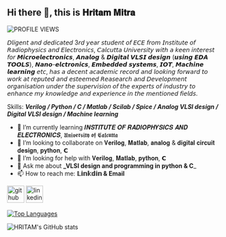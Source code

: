 ## Hi there 👋, this  is **𝐇𝐫𝐢𝐭𝐚𝐦 𝐌𝐢𝐭𝐫𝐚**


![PROFILE VIEWS](https://komarev.com/ghpvc/?username=HRITAM-MITRA&color=green&style=plastic)

𝘋𝘭𝘪𝘨𝘦𝘯𝘵 𝘢𝘯𝘥 𝘥𝘦𝘥𝘪𝘤𝘢𝘵𝘦𝘥 3𝘳𝘥 𝘺𝘦𝘢𝘳 𝘴𝘵𝘶𝘥𝘦𝘯𝘵 𝘰𝘧 𝘌𝘊𝘌 𝘧𝘳𝘰𝘮 𝘐𝘯𝘴𝘵𝘪𝘵𝘶𝘵𝘦 𝘰𝘧 𝘙𝘢𝘥𝘪𝘰𝘱𝘩𝘺𝘴𝘪𝘤𝘴 𝘢𝘯𝘥 𝘌𝘭𝘦𝘤𝘵𝘳𝘰𝘯𝘪𝘤𝘴, 𝘊𝘢𝘭𝘤𝘶𝘵𝘵𝘢 𝘜𝘯𝘪𝘷𝘦𝘳𝘴𝘪𝘵𝘺 𝘸𝘪𝘵𝘩 𝘢 𝘬𝘦𝘦𝘯 𝘪𝘯𝘵𝘦𝘳𝘦𝘴𝘵 𝘧𝘰𝘳 𝙈𝙞𝙘𝙧𝙤𝙚𝙡𝙚𝙘𝙩𝙧𝙤𝙣𝙞𝙘𝙨, 𝘼𝙣𝙖𝙡𝙤𝙜 & 𝘿𝙞𝙜𝙞𝙩𝙖𝙡 𝙑𝙇𝙎𝙄 𝙙𝙚𝙨𝙞𝙜𝙣 (𝙪𝙨𝙞𝙣𝙜 𝙀𝘿𝘼 𝙏𝙊𝙊𝙇𝙎), 𝙉𝙖𝙣𝙤-𝙚𝙡𝙘𝙩𝙧𝙤𝙣𝙞𝙘𝙨, 𝙀𝙢𝙗𝙚𝙙𝙙𝙚𝙙 𝙨𝙮𝙨𝙩𝙚𝙢𝙨, 𝙄𝙊𝙏, 𝙈𝙖𝙘𝙝𝙞𝙣𝙚 𝙡𝙚𝙖𝙧𝙣𝙞𝙣𝙜 𝘦𝘵𝘤, 𝘩𝘢𝘴 𝘢 𝘥𝘦𝘤𝘦𝘯𝘵 𝘢𝘤𝘢𝘥𝘦𝘮𝘪𝘤 𝘳𝘦𝘤𝘰𝘳𝘥 𝘢𝘯𝘥 𝘭𝘰𝘰𝘬𝘪𝘯𝘨 𝘧𝘰𝘳𝘸𝘢𝘳𝘥 𝘵𝘰 𝘸𝘰𝘳𝘬 𝘢𝘵 𝘳𝘦𝘱𝘶𝘵𝘦𝘥 𝘢𝘯𝘥 𝘦𝘴𝘵𝘦𝘦𝘮𝘦𝘥 𝘙𝘦𝘢𝘴𝘦𝘢𝘳𝘤𝘩 𝘢𝘯𝘥 𝘋𝘦𝘷𝘦𝘭𝘰𝘱𝘮𝘦𝘯𝘵 𝘰𝘳𝘨𝘢𝘯𝘪𝘴𝘢𝘵𝘪𝘰𝘯 𝘶𝘯𝘥𝘦𝘳 𝘵𝘩𝘦 𝘴𝘶𝘱𝘦𝘳𝘷𝘪𝘴𝘪𝘰𝘯 𝘰𝘧 𝘵𝘩𝘦 𝘦𝘹𝘱𝘦𝘳𝘵𝘴 𝘰𝘧 𝘪𝘯𝘥𝘶𝘴𝘵𝘳𝘺 𝘵𝘰 𝘦𝘯𝘩𝘢𝘯𝘤𝘦 𝘮𝘺 𝘬𝘯𝘰𝘸𝘭𝘦𝘥𝘨𝘦 𝘢𝘯𝘥 𝘦𝘹𝘱𝘦𝘳𝘪𝘦𝘯𝘤𝘦 𝘪𝘯 𝘵𝘩𝘦 𝘮𝘦𝘯𝘵𝘪𝘰𝘯𝘦𝘥 𝘧𝘪𝘦𝘭𝘥𝘴.

Skills: _**Verilog / Python / C / Matlab / Scilab / Spice / Analog VLSI design / Digital VLSI design / Machine learning**_

- 🌱 I’m currently learning 𝑰𝑵𝑺𝑻𝑰𝑻𝑼𝑻𝑬 𝑶𝑭 𝑹𝑨𝑫𝑰𝑶𝑷𝑯𝒀𝑺𝑰𝑪𝑺 𝑨𝑵𝑫 𝑬𝑳𝑬𝑪𝑻𝑹𝑶𝑵𝑰𝑪𝑺, 𝖀𝖓𝖎𝖛𝖊𝖗𝖘𝖎𝖙𝖞 𝖔𝖋 𝕮𝖆𝖑𝖈𝖚𝖙𝖙𝖆 
- 👯 I’m looking to collaborate on 𝐕𝐞𝐫𝐢𝐥𝐨𝐠, 𝐌𝐚𝐭𝐥𝐚𝐛, 𝐚𝐧𝐚𝐥𝐨𝐠 & 𝐝𝐢𝐠𝐢𝐭𝐚𝐥 𝐜𝐢𝐫𝐜𝐮𝐢𝐭 𝐝𝐞𝐬𝐢𝐠𝐧, 𝐩𝐲𝐭𝐡𝐨𝐧, 𝗖 
- 🤔 I’m looking for help with 𝐕𝐞𝐫𝐢𝐥𝐨𝐠, 𝐌𝐚𝐭𝐥𝐚𝐛, 𝐩𝐲𝐭𝐡𝐨𝐧, 𝗖 
- 💬 Ask me about **_VLSI design and programming in python & C**_ 
- 📫 How to reach me: **𝕃𝕚𝕟𝕜𝕕𝕚𝕟 & Email** 


[<img src='https://cdn.jsdelivr.net/npm/simple-icons@3.0.1/icons/github.svg' alt='github' height='40'>](https://github.com/HRITAM-MITRA)  [<img src='https://cdn.jsdelivr.net/npm/simple-icons@3.0.1/icons/linkedin.svg' alt='linkedin' height='40'>](https://www.linkedin.com/in/https://www.linkedin.com/in/hritam-mitra//) 

[![Top Languages](https://github-readme-stats.vercel.app/api/top-langs/?username=HRITAM-MITRA)](https://github.com/anuraghazra/github-readme-stats)
 

![HRITAM's GitHub stats](https://github-readme-stats.vercel.app/api?username=HRITAM-MITRA&show_icons=true&theme=radical&layout=pie&count_private=true)